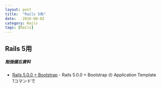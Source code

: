 ```yaml
---
layout: post
title:  "Rails 5用"
date:   2016-08-02
category: Rails
tags: [Rails]
---
```


## Rails 5用

##### 勉強備忘資料

- [Rails 5.0.0 + Bootstrap](http://morizyun.github.io/blog/rails5-application-templates/) - Rails 5.0.0 + Bootstrap の Application Template 1コマンドで
